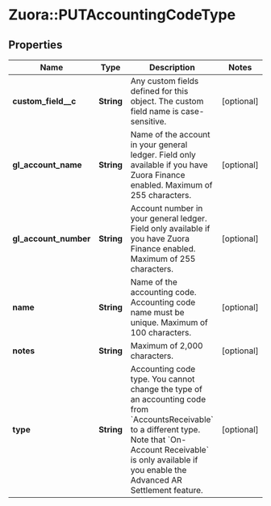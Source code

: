 # Zuora::PUTAccountingCodeType

## Properties
Name | Type | Description | Notes
------------ | ------------- | ------------- | -------------
**custom_field__c** | **String** | Any custom fields defined for this object. The custom field name is case-sensitive.  | [optional] 
**gl_account_name** | **String** | Name of the account in your general ledger.  Field only available if you have Zuora Finance enabled. Maximum of 255 characters.  | [optional] 
**gl_account_number** | **String** | Account number in your general ledger.  Field only available if you have Zuora Finance enabled. Maximum of 255 characters.  | [optional] 
**name** | **String** | Name of the accounting code.  Accounting code name must be unique. Maximum of 100 characters.  | [optional] 
**notes** | **String** | Maximum of 2,000 characters.  | [optional] 
**type** | **String** | Accounting code type. You cannot change the type of an accounting code from &#x60;AccountsReceivable&#x60; to a different type.   Note that &#x60;On-Account Receivable&#x60; is only available if you enable the Advanced AR Settlement feature.   | [optional] 


